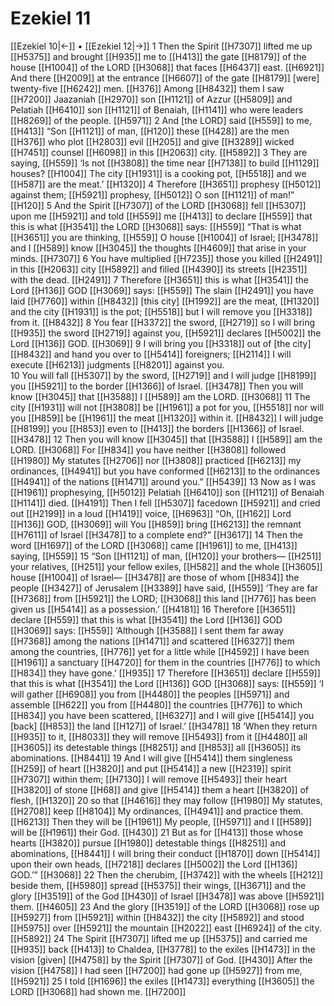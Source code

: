 # Ezekiel 11
[[Ezekiel 10|←]] • [[Ezekiel 12|→]]
1 Then the Spirit [[H7307]] lifted me up [[H5375]] and brought [[H935]] me to [[H413]] the gate [[H8179]] of the house [[H1004]] of the LORD [[H3068]] that faces [[H6437]] east. [[H6921]] And there [[H2009]] at the entrance [[H6607]] of the gate [[H8179]] [were] twenty-five [[H6242]] men. [[H376]] Among [[H8432]] them I saw [[H7200]] Jaazaniah [[H2970]] son [[H1121]] of Azzur [[H5809]] and Pelatiah [[H6410]] son [[H1121]] of Benaiah, [[H1141]] who were leaders [[H8269]] of the people. [[H5971]] 
2 And [the LORD] said [[H559]] to me, [[H413]] “Son [[H1121]] of man, [[H120]] these [[H428]] are the men [[H376]] who plot [[H2803]] evil [[H205]] and give [[H3289]] wicked [[H7451]] counsel [[H6098]] in this [[H2063]] city. [[H5892]] 
3 They are saying, [[H559]] ‘Is not [[H3808]] the time near [[H7138]] to build [[H1129]] houses? [[H1004]] The city [[H1931]] is a cooking pot, [[H5518]] and we [[H587]] are the meat.’ [[H1320]] 
4 Therefore [[H3651]] prophesy [[H5012]] against them; [[H5921]] prophesy, [[H5012]] O son [[H1121]] of man!” [[H120]] 
5 And the Spirit [[H7307]] of the LORD [[H3068]] fell [[H5307]] upon me [[H5921]] and told [[H559]] me [[H413]] to declare [[H559]] that this is what [[H3541]] the LORD [[H3068]] says: [[H559]] “That is what [[H3651]] you are thinking, [[H559]] O house [[H1004]] of Israel; [[H3478]] and I [[H589]] know [[H3045]] the thoughts [[H4609]] that arise in your minds. [[H7307]] 
6 You have multiplied [[H7235]] those you killed [[H2491]] in this [[H2063]] city [[H5892]] and filled [[H4390]] its streets [[H2351]] with the dead. [[H2491]] 
7 Therefore [[H3651]] this is what [[H3541]] the Lord [[H136]] GOD [[H3069]] says: [[H559]] The slain [[H2491]] you have laid [[H7760]] within [[H8432]] [this city] [[H1992]] are the meat, [[H1320]] and the city [[H1931]] is the pot; [[H5518]] but I will remove you [[H3318]] from it. [[H8432]] 
8 You fear [[H3372]] the sword, [[H2719]] so I will bring [[H935]] the sword [[H2719]] against you, [[H5921]] declares [[H5002]] the Lord [[H136]] GOD. [[H3069]] 
9 I will bring you [[H3318]] out of [the city] [[H8432]] and hand you over to [[H5414]] foreigners; [[H2114]] I will execute [[H6213]] judgments [[H8201]] against you.  
10 You will fall [[H5307]] by the sword, [[H2719]] and I will judge [[H8199]] you [[H5921]] to the border [[H1366]] of Israel. [[H3478]] Then you will know [[H3045]] that [[H3588]] I [[H589]] am the LORD. [[H3068]] 
11 The city [[H1931]] will not [[H3808]] be [[H1961]] a pot for you, [[H5518]] nor will you [[H859]] be [[H1961]] the meat [[H1320]] within it. [[H8432]] I will judge [[H8199]] you [[H853]] even to [[H413]] the borders [[H1366]] of Israel. [[H3478]] 
12 Then you will know [[H3045]] that [[H3588]] I [[H589]] am the LORD. [[H3068]] For [[H834]] you have neither [[H3808]] followed [[H1980]] My statutes [[H2706]] nor [[H3808]] practiced [[H6213]] my ordinances, [[H4941]] but you have conformed [[H6213]] to the ordinances [[H4941]] of the nations [[H1471]] around you.” [[H5439]] 
13 Now as I was [[H1961]] prophesying, [[H5012]] Pelatiah [[H6410]] son [[H1121]] of Benaiah [[H1141]] died. [[H4191]] Then I fell [[H5307]] facedown [[H5921]] and cried out [[H2199]] in a loud [[H1419]] voice, [[H6963]] “Oh, [[H162]] Lord [[H136]] GOD, [[H3069]] will You [[H859]] bring [[H6213]] the remnant [[H7611]] of Israel [[H3478]] to a complete end?” [[H3617]] 
14 Then the word [[H1697]] of the LORD [[H3068]] came [[H1961]] to me, [[H413]] saying, [[H559]] 
15 “Son [[H1121]] of man, [[H120]] your brothers— [[H251]] your relatives, [[H251]] your fellow exiles, [[H582]] and the whole [[H3605]] house [[H1004]] of Israel— [[H3478]] are those of whom [[H834]] the people [[H3427]] of Jerusalem [[H3389]] have said, [[H559]] ‘They are far [[H7368]] from [[H5921]] the LORD; [[H3068]] this land [[H776]] has been given us [[H5414]] as a possession.’ [[H4181]] 
16 Therefore [[H3651]] declare [[H559]] that this is what [[H3541]] the Lord [[H136]] GOD [[H3069]] says: [[H559]] ‘Although [[H3588]] I sent them far away [[H7368]] among the nations [[H1471]] and scattered [[H6327]] them among the countries, [[H776]] yet for a little while [[H4592]] I have been [[H1961]] a sanctuary [[H4720]] for them  in the countries [[H776]] to which [[H834]] they have gone.’ [[H935]] 
17 Therefore [[H3651]] declare [[H559]] that this is what [[H3541]] the Lord [[H136]] GOD [[H3068]] says: [[H559]] ‘I will gather [[H6908]] you from [[H4480]] the peoples [[H5971]] and assemble [[H622]] you from [[H4480]] the countries [[H776]] to which [[H834]] you have been scattered, [[H6327]] and I will give [[H5414]] you [back] [[H853]] the land [[H127]] of Israel.’ [[H3478]] 
18 ‘When they return [[H935]] to it, [[H8033]] they will remove [[H5493]] from it [[H4480]] all [[H3605]] its detestable things [[H8251]] and [[H853]] all [[H3605]] its abominations. [[H8441]] 
19 And I will give [[H5414]] them  singleness [[H259]] of heart [[H3820]] and put [[H5414]] a new [[H2319]] spirit [[H7307]] within them; [[H7130]] I will remove [[H5493]] their heart [[H3820]] of stone [[H68]] and give [[H5414]] them a heart [[H3820]] of flesh, [[H1320]] 
20 so that [[H4616]] they may follow [[H1980]] My statutes, [[H2708]] keep [[H8104]] My ordinances, [[H4941]] and practice them. [[H6213]] Then they will be [[H1961]] My people, [[H5971]] and I [[H589]] will be [[H1961]] their God. [[H430]] 
21 But as for [[H413]] those whose hearts [[H3820]] pursue [[H1980]] detestable things [[H8251]] and abominations, [[H8441]] I will bring their conduct [[H1870]] down [[H5414]] upon their own heads, [[H7218]] declares [[H5002]] the Lord [[H136]] GOD.’” [[H3068]] 
22 Then the cherubim, [[H3742]] with the wheels [[H212]] beside them, [[H5980]] spread [[H5375]] their wings, [[H3671]] and the glory [[H3519]] of the God [[H430]] of Israel [[H3478]] was above [[H5921]] them. [[H4605]] 
23 And the glory [[H3519]] of the LORD [[H3068]] rose up [[H5927]] from [[H5921]] within [[H8432]] the city [[H5892]] and stood [[H5975]] over [[H5921]] the mountain [[H2022]] east [[H6924]] of the city. [[H5892]] 
24 The Spirit [[H7307]] lifted me up [[H5375]] and carried me [[H935]] back [[H413]] to Chaldea, [[H3778]] to the exiles [[H1473]] in the vision [given] [[H4758]] by the Spirit [[H7307]] of God. [[H430]] After the vision [[H4758]] I had seen [[H7200]] had gone up [[H5927]] from me, [[H5921]] 
25 I told [[H1696]] the exiles [[H1473]] everything [[H3605]] the LORD [[H3068]] had shown me. [[H7200]] 
